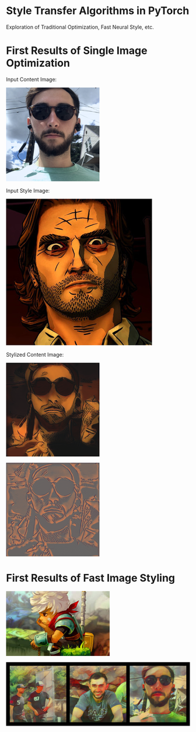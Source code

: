 # Style Transfer Algorithms in PyTorch

Exploration of Traditional Optimization, Fast Neural Style, etc.

# First Results of Single Image Optimization

Input Content Image: 

![input content](/sample_input_and_output/0_content.png)

Input Style Image:

![input style](/sample_input_and_output/wolf.jpg)

Stylized Content Image:

![optimized image](/sample_input_and_output/optim_5000_wolf.png)

![optimization gif](/sample_input_and_output/wolf_optimization.gif)


# First Results of Fast Image Styling
![input style](/sample_input_and_output/bastion.jpg)

![fast optimized images](/sample_input_and_output/bastion_grid_fast.png)

